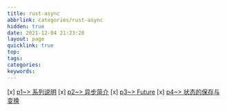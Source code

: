 ```yaml
---
title: rust-async
abbrlink: categories/rust-async
hidden: true
date: 2021-12-04 21:23:28
layout: page
quicklink: true
top:
tags:
categories:
keywords:
---
```


[x]  [p1~> 系列说明](/posts/rust-async/p1)
[x]  [p2~> 异步简介](/posts/rust-async/p2)
[x]  [p3~> Future](/posts/rust-async/p3)
[x]  [p4~> 状态的保存与变换](/posts/rust-async/p4)
